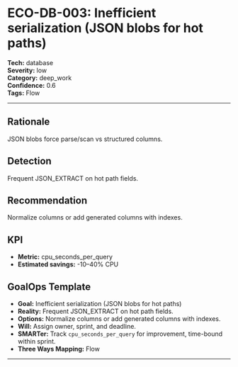 # ECO-DB-003: Inefficient serialization (JSON blobs for hot paths)

**Tech:** database  
**Severity:** low  
**Category:** deep_work  
**Confidence:** 0.6  
**Tags:** Flow

---

## Rationale
JSON blobs force parse/scan vs structured columns.

## Detection
Frequent JSON_EXTRACT on hot path fields.

## Recommendation
Normalize columns or add generated columns with indexes.

## KPI
- **Metric:** cpu_seconds_per_query  
- **Estimated savings:** -10–40% CPU

## GoalOps Template
- **Goal:** Inefficient serialization (JSON blobs for hot paths)  
- **Reality:** Frequent JSON_EXTRACT on hot path fields.  
- **Options:** Normalize columns or add generated columns with indexes.  
- **Will:** Assign owner, sprint, and deadline.  
- **SMARTer:** Track `cpu_seconds_per_query` for improvement, time-bound within sprint.  
- **Three Ways Mapping:** Flow

---


